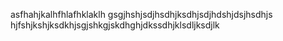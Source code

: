 asfhahjkalhfhlafhklaklh
gsgjhshjsdjhsdhjksdhjsdjhdshjdsjhsdhjs
hjfshjkshjksdkhjsgjshkgjskdhghjdkssdhjklsdljksdjlk
